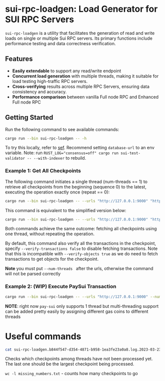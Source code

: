# sui-rpc-loadgen: Load Generator for SUI RPC Servers

`sui-rpc-loadgen`  is a utility that facilitates the generation of read and write loads on single or multiple Sui RPC servers. Its primary functions include performance testing and data correctness verification.

## Features
- **Easily extendable** to support any read/write endpoint
- **Concurrent load generation** with multiple threads,  making it suitable for load testing high-traffic RPC servers.
- **Cross-verifying** results across multiple RPC Servers, ensuring data consistency and accuracy.
- **Performance comparison** between vanilla Full node RPC and Enhanced Full node RPC

## Getting Started

Run the following command to see available commands:

```bash
cargo run --bin sui-rpc-loadgen -- -h
```

To try this locally, refer to [sef](../sui-test-validator/README.md). Recommend setting `database-url` to an env variable. Note: run `RUST_LOG="consensus=off" cargo run sui-test-validator -- --with-indexer` to rebuild.

### Example 1: Get All Checkpoints

The following command initiates a single thread (num-threads == 1) to retrieve all checkpoints from the beginning (sequence 0) to the latest, executing the operation exactly once (repeat == 0):
```bash
cargo run --bin sui-rpc-loadgen -- --urls "http://127.0.0.1:9000" "http://127.0.0.1:9124" --num-threads 1 get-checkpoints --start 0 --repeat 0 --interval-in-ms 0 --verify-transactions true
```
This command is equivalent to the simplified version below:
```bash
cargo run --bin sui-rpc-loadgen -- --urls "http://127.0.0.1:9000" "http://127.0.0.1:9124" --num-threads 1 get-checkpoints
```
Both commands achieve the same outcome: fetching all checkpoints using one thread, without repeating the operation.

By default, this command also verify all the transactions in the checkpoint, specify `--verify-transactions false` to disable fetching transactions. Note that this is incompatible with `--verify-objects true` as we do need to fetch transactions to get objects for the checkpoint.

**Note** you must put `--num-threads ` after the urls, otherwise the command will not be parsed correctly

### Example 2: (WIP) Execute PaySui Transaction

```bash
cargo run --bin sui-rpc-loadgen -- --urls "http://127.0.0.1:9000" --num-threads 1 pay-sui --repeat 100
```
**NOTE**: right now `pay-sui` only supports 1 thread but multi-threading support can be added pretty easily by assigning different gas coins to different threads

# Useful commands
```bash
cat sui-rpc-loadgen.b844f547-d354-4871-b958-1ea3fe23a0a8.log.2023-03-23 | awk '/Finished processing/{print $7}' | sort -n | uniq | awk 'BEGIN{last=0}{for(i=last+1;i<$1;i++) print i; last=$1} END{print last}' | tee missing_numbers.txt && wc -l missing_numbers.txt
```
Checks which checkpoints among threads have not been processed yet. The last one should be the largest checkpoint being processed.

`wc -l missing_numbers.txt` - counts how many checkpoints to go

